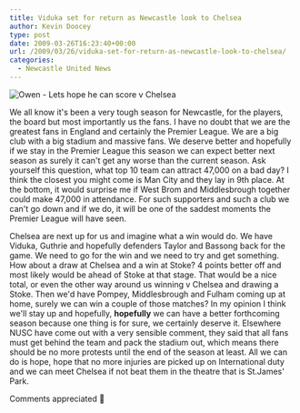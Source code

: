 ```yaml
---
title: Viduka set for return as Newcastle look to Chelsea
author: Kevin Doocey
type: post
date: 2009-03-26T16:23:40+00:00
url: /2009/03/26/viduka-set-for-return-as-newcastle-look-to-chelsea/
categories:
  - Newcastle United News
---
```


![Owen - Lets hope he can score v Chelsea](https://static.guim.co.uk/sys-images/Sport/Pix/pictures/2008/08/23/Newcastle1.jpg)

We all know it's been a very tough season for Newcastle, for the players, the board but most importantly us the fans. I have no doubt that we are the greatest fans in England and certainly the Premier League. We are a big club with a big stadium and massive fans. We deserve better and hopefully if we stay in the Premier League this season we can expect better next season as surely it can't get any worse than the current season. Ask yourself this question, what top 10 team can attract 47,000 on a bad day? I think the closest you might come is Man City and they lay in 9th place. At the bottom, it would surprise me if West Brom and Middlesbrough together could make 47,000 in attendance. For such supporters and such a club we can't go down and if we do, it will be one of the saddest moments the Premier League will have seen.

Chelsea are next up for us and imagine what a win would do. We have Viduka, Guthrie and hopefully defenders Taylor and Bassong back for the game. We need to go for the win and we need to try and get something. How about a draw at Chelsea and a win at Stoke? 4 points better off and most likely would be ahead of Stoke at that stage. That would be a nice total, or even the other way around us winning v Chelsea and drawing a Stoke. Then we'd have Pompey, Middlesbrough and Fulham coming up at home, surely we can win a couple of those matches? In my opinion I think we'll stay up and hopefully, **hopefully** we can have a better forthcoming season because one thing is for sure, we certainly deserve it. Elsewhere NUSC have come out with a very sensible comment, they said that all fans must get behind the team and pack the stadium out, which means there should be no more protests until the end of the season at least. All we can do is hope, hope that no more injuries are picked up on International duty and we can meet Chelsea if not beat them in the theatre that is St.James' Park.

Comments appreciated 🙂
